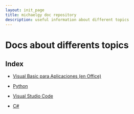 ```yaml
---
layout: init_page
title: michaelgy doc repository
description: useful information about different topics
---
```

# Docs about differents topics

## Index

+ [Visual Basic para Aplicaciones (en Office)](./docs/VBA/index.md)

+ [Python](./docs/Python/index.md)

+ [Visual Studio Code](./docs/VScode/index.md)

+ [C#](./docs/Csharp/index.md)